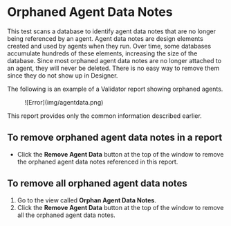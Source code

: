 # Orphaned Agent Data Notes

This test scans a database to identify agent data notes that are no longer being referenced by an agent. Agent data notes are design elements created and used by agents when they run. Over time, some databases accumulate hundreds of these elements, increasing the size of the database. Since most orphaned agent data notes are no longer attached to an agent, they will never be deleted. There is no easy way to remove them since they do not show up in Designer.

The following is an example of a Validator report showing orphaned agents.
<figure markdown="1">
  ![Error](img/agentdata.png)
</figure>

This report provides only the common information described earlier. 

## To remove orphaned agent data notes in a report
* Click the **Remove Agent Data** button at the top of the window to remove the orphaned agent data notes referenced in this report.

## To remove all orphaned agent data notes
1. Go to the view called **Orphan Agent Data Notes**.
2. Click the **Remove Agent Data** button at the top of the window to remove all the orphaned agent data notes.
 
